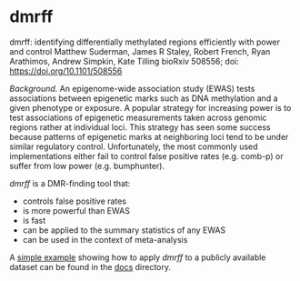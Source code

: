 # dmrff

dmrff: identifying differentially methylated regions efficiently with power and control
Matthew Suderman, James R Staley, Robert French, Ryan Arathimos, Andrew Simpkin, Kate Tilling
bioRxiv 508556; doi: https://doi.org/10.1101/508556

*Background.* An epigenome-wide association study (EWAS) tests associations between epigenetic marks
such as DNA methylation and a given phenotype or exposure.
A popular strategy for increasing power is to test associations of epigenetic measurements taken
across genomic regions rather at individual loci.
This strategy has seen some success because patterns of epigenetic marks at neighboring loci
tend to be under similar regulatory control.
Unfortunately, the most commonly used implementations either fail to control
false positive rates (e.g. comb-p) or suffer from low power (e.g. bumphunter).

*dmrff* is a DMR-finding tool that:
- controls false positive rates
- is more powerful than EWAS
- is fast
- can be applied to the summary statistics of any EWAS
- can be used in the context of meta-analysis

A [simple example](http://htmlpreview.github.io/?https://github.com/perishky/dmrff/blob/master/docs/tutorial.html)
showing how to apply *dmrff* to a publicly available dataset can be found in the [docs](./docs) directory.

